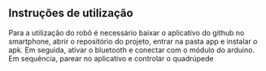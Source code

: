 
## Instruções de utilização

Para a utilização do robô é necessário baixar o aplicativo do github no smartphone, abrir o repositório do projeto, entrar na pasta app e instalar o apk. Em seguida, ativar o bluetooth e conectar com o módulo do arduino. Em sequência, parear no aplicativo e controlar o quadrúpede

